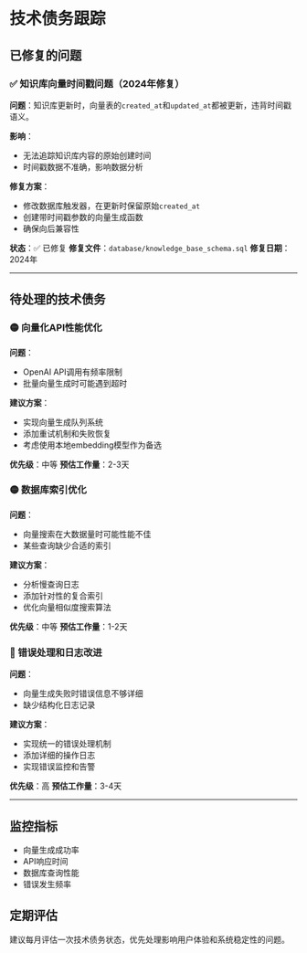 # 技术债务跟踪

## 已修复的问题

### ✅ 知识库向量时间戳问题（2024年修复）

**问题**：知识库更新时，向量表的`created_at`和`updated_at`都被更新，违背时间戳语义。

**影响**：
- 无法追踪知识库内容的原始创建时间
- 时间戳数据不准确，影响数据分析

**修复方案**：
- 修改数据库触发器，在更新时保留原始`created_at`
- 创建带时间戳参数的向量生成函数
- 确保向后兼容性

**状态**：✅ 已修复
**修复文件**：`database/knowledge_base_schema.sql`
**修复日期**：2024年

---

## 待处理的技术债务

### 🟡 向量化API性能优化

**问题**：
- OpenAI API调用有频率限制
- 批量向量生成时可能遇到超时

**建议方案**：
- 实现向量生成队列系统
- 添加重试机制和失败恢复
- 考虑使用本地embedding模型作为备选

**优先级**：中等
**预估工作量**：2-3天

### 🟡 数据库索引优化

**问题**：
- 向量搜索在大数据量时可能性能不佳
- 某些查询缺少合适的索引

**建议方案**：
- 分析慢查询日志
- 添加针对性的复合索引
- 优化向量相似度搜索算法

**优先级**：中等
**预估工作量**：1-2天

### 🔴 错误处理和日志改进

**问题**：
- 向量生成失败时错误信息不够详细
- 缺少结构化日志记录

**建议方案**：
- 实现统一的错误处理机制
- 添加详细的操作日志
- 实现错误监控和告警

**优先级**：高
**预估工作量**：3-4天

---

## 监控指标

- 向量生成成功率
- API响应时间
- 数据库查询性能
- 错误发生频率

## 定期评估

建议每月评估一次技术债务状态，优先处理影响用户体验和系统稳定性的问题。 